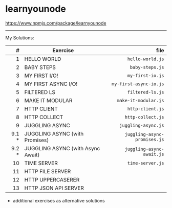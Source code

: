 # learnyounode

https://www.npmjs.com/package/learnyounode

---

My Solutions:

|      # | Exercise                          |                         file |
| -----: | --------------------------------- | ---------------------------: |
|      1 | HELLO WORLD                       |             `hello-world.js` |
|      2 | BABY STEPS                        |              `baby-steps.js` |
|      3 | MY FIRST I/O!                     |             `my-first-io.js` |
|      4 | MY FIRST ASYNC I/O!               |       `my-first-async-io.js` |
|      5 | FILTERED LS                       |             `filtered-ls.js` |
|      6 | MAKE IT MODULAR                   |         `make-it-modular.js` |
|      7 | HTTP CLIENT                       |             `http-client.js` |
|      8 | HTTP COLLECT                      |            `http-collect.js` |
|      9 | JUGGLING ASYNC                    |          `juggling-async.js` |
| 9.1 \* | JUGGLING ASYNC (with Promises)    | `juggling-async-promises.js` |
| 9.2 \* | JUGGLING ASYNC (with Async Await) |    `juggling-async-await.js` |
|     10 | TIME SERVER                       |             `time-server.js` |
|     11 | HTTP FILE SERVER                  |                              |
|     12 | HTTP UPPERCASERER                 |                              |
|     13 | HTTP JSON API SERVER              |                              |

- additional exercises as alternative solutions
